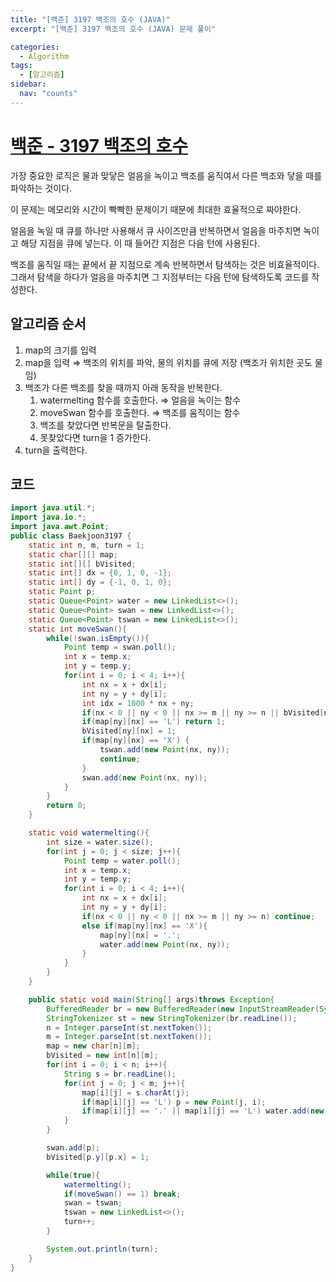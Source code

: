 ```yaml
---
title: "[백준] 3197 백조의 호수 (JAVA)"
excerpt: "[백준] 3197 백조의 호수 (JAVA) 문제 풀이"

categories:
  - Algorithm
tags:
  - [알고리즘]
sidebar:
  nav: "counts"
---
```


# [백준 - 3197 백조의 호수](https://www.acmicpc.net/problem/3197)

가장 중요한 로직은 물과 맞닿은 얼음을 녹이고 백조를 움직여서 다른 백조와 닿을 때를 파악하는 것이다.

이 문제는 메모리와 시간이 빡빡한 문제이기 때문에 최대한 효율적으로 짜야한다.

얼음을 녹일 때 큐를 하나만 사용해서 큐 사이즈만큼 반복하면서 얼음을 마주치면 녹이고 해당 지점을 큐에 넣는다. 이 때 들어간 지점은 다음 턴에 사용된다.

백조를 움직일 때는 끝에서 끝 지점으로 계속 반복하면서 탐색하는 것은 비효율적이다. 그래서 탐색을 하다가 얼음을 마주치면 그 지점부터는 다음 턴에 탐색하도록 코드를 작성한다.

## 알고리즘 순서

1. map의 크기를 입력
2. map을 입력 ⇒ 백조의 위치를 파악, 물의 위치를 큐에 저장 (백조가 위치한 곳도 물임)
3. 백조가 다른 백조를 찾을 때까지 아래 동작을 반복한다.
   1. watermelting 함수를 호출한다. ⇒ 얼음을 녹이는 함수
   2. moveSwan 함수를 호출한다. ⇒ 백조를 움직이는 함수
   3. 백조를 찾았다면 반복문을 탈출한다.
   4. 못찾았다면 turn을 1 증가한다.
4. turn을 출력한다.

## 코드

```java
import java.util.*;
import java.io.*;
import java.awt.Point;
public class Baekjoon3197 {
    static int n, m, turn = 1;
    static char[][] map;
    static int[][] bVisited;
    static int[] dx = {0, 1, 0, -1};
    static int[] dy = {-1, 0, 1, 0};
    static Point p;
    static Queue<Point> water = new LinkedList<>();
    static Queue<Point> swan = new LinkedList<>();
    static Queue<Point> tswan = new LinkedList<>();
    static int moveSwan(){
        while(!swan.isEmpty()){
            Point temp = swan.poll();
            int x = temp.x;
            int y = temp.y;
            for(int i = 0; i < 4; i++){
                int nx = x + dx[i];
                int ny = y + dy[i];
                int idx = 1000 * nx + ny;
                if(nx < 0 || ny < 0 || nx >= m || ny >= n || bVisited[ny][nx] == 1) continue;
                if(map[ny][nx] == 'L') return 1;
                bVisited[ny][nx] = 1;
                if(map[ny][nx] == 'X') {
                    tswan.add(new Point(nx, ny));
                    continue;
                }
                swan.add(new Point(nx, ny));
            }
        }
        return 0;
    }

    static void watermelting(){
        int size = water.size();
        for(int j = 0; j < size; j++){
            Point temp = water.poll();
            int x = temp.x;
            int y = temp.y;
            for(int i = 0; i < 4; i++){
                int nx = x + dx[i];
                int ny = y + dy[i];
                if(nx < 0 || ny < 0 || nx >= m || ny >= n) continue;
                else if(map[ny][nx] == 'X'){
                    map[ny][nx] = '.';
                    water.add(new Point(nx, ny));
                }
            }
        }
    }

    public static void main(String[] args)throws Exception{
        BufferedReader br = new BufferedReader(new InputStreamReader(System.in));
        StringTokenizer st = new StringTokenizer(br.readLine());
        n = Integer.parseInt(st.nextToken());
        m = Integer.parseInt(st.nextToken());
        map = new char[n][m];
        bVisited = new int[n][m];
        for(int i = 0; i < n; i++){
            String s = br.readLine();
            for(int j = 0; j < m; j++){
                map[i][j] = s.charAt(j);
                if(map[i][j] == 'L') p = new Point(j, i);
                if(map[i][j] == '.' || map[i][j] == 'L') water.add(new Point(j, i));
            }
        }

        swan.add(p);
        bVisited[p.y][p.x] = 1;

        while(true){
            watermelting();
            if(moveSwan() == 1) break;
            swan = tswan;
            tswan = new LinkedList<>();
            turn++;
        }

        System.out.println(turn);
    }
}
```
